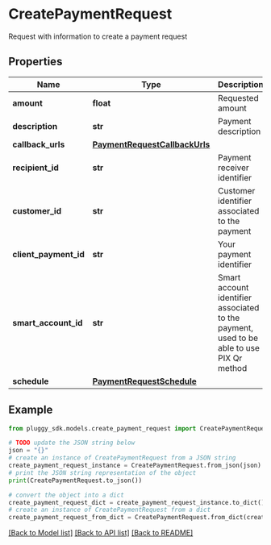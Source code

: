 # CreatePaymentRequest

Request with information to create a payment request

## Properties

Name | Type | Description | Notes
------------ | ------------- | ------------- | -------------
**amount** | **float** | Requested amount | 
**description** | **str** | Payment description | [optional] 
**callback_urls** | [**PaymentRequestCallbackUrls**](PaymentRequestCallbackUrls.md) |  | [optional] 
**recipient_id** | **str** | Payment receiver identifier | [optional] 
**customer_id** | **str** | Customer identifier associated to the payment | [optional] 
**client_payment_id** | **str** | Your payment identifier | [optional] 
**smart_account_id** | **str** | Smart account identifier associated to the payment, used to be able to use PIX Qr method | [optional] 
**schedule** | [**PaymentRequestSchedule**](PaymentRequestSchedule.md) |  | [optional] 

## Example

```python
from pluggy_sdk.models.create_payment_request import CreatePaymentRequest

# TODO update the JSON string below
json = "{}"
# create an instance of CreatePaymentRequest from a JSON string
create_payment_request_instance = CreatePaymentRequest.from_json(json)
# print the JSON string representation of the object
print(CreatePaymentRequest.to_json())

# convert the object into a dict
create_payment_request_dict = create_payment_request_instance.to_dict()
# create an instance of CreatePaymentRequest from a dict
create_payment_request_from_dict = CreatePaymentRequest.from_dict(create_payment_request_dict)
```
[[Back to Model list]](../README.md#documentation-for-models) [[Back to API list]](../README.md#documentation-for-api-endpoints) [[Back to README]](../README.md)


